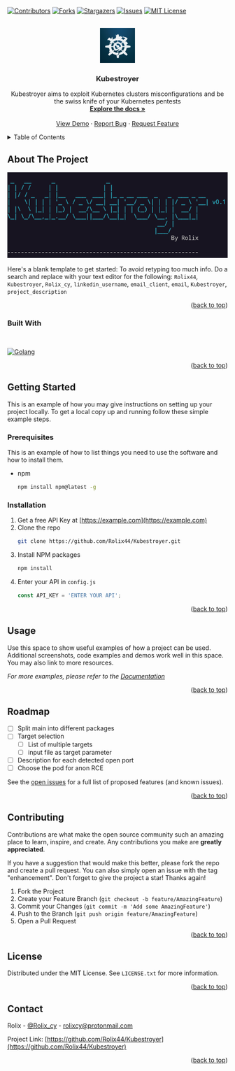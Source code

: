<!-- Improved compatibility of back to top link: See: https://github.com/othneildrew/Best-README-Template/pull/73 -->
<a name="readme-top"></a>
<!--
*** Thanks for checking out the Best-README-Template. If you have a suggestion
*** that would make this better, please fork the repo and create a pull request
*** or simply open an issue with the tag "enhancement".
*** Don't forget to give the project a star!
*** Thanks again! Now go create something AMAZING! :D
-->



<!-- PROJECT SHIELDS -->
<!--
*** I'm using markdown "reference style" links for readability.
*** Reference links are enclosed in brackets [ ] instead of parentheses ( ).
*** See the bottom of this document for the declaration of the reference variables
*** for contributors-url, forks-url, etc. This is an optional, concise syntax you may use.
*** https://www.markdownguide.org/basic-syntax/#reference-style-links
-->
[![Contributors][contributors-shield]][contributors-url]
[![Forks][forks-shield]][forks-url]
[![Stargazers][stars-shield]][stars-url]
[![Issues][issues-shield]][issues-url]
[![MIT License][license-shield]][license-url]



<!-- PROJECT LOGO -->
<br />
<div align="center">
  <a href="https://github.com/Rolix44/Kubestroyer">
    <img src="images/logo.png" alt="Logo" width="80" height="80">
  </a>

<h3 align="center">Kubestroyer</h3>

  <p align="center">
    Kubestroyer aims to exploit Kubernetes clusters misconfigurations and be the swiss knife of your Kubernetes pentests
    <br />
    <a href="https://github.com/Rolix44/Kubestroyer"><strong>Explore the docs »</strong></a>
    <br />
    <br />
    <a href="https://github.com/Rolix44/Kubestroyer">View Demo</a>
    ·
    <a href="https://github.com/Rolix44/Kubestroyer/issues">Report Bug</a>
    ·
    <a href="https://github.com/Rolix44/Kubestroyer/issues">Request Feature</a>
  </p>
</div>



<!-- TABLE OF CONTENTS -->
<details>
  <summary>Table of Contents</summary>
  <ol>
    <li>
      <a href="#about-the-project">About The Project</a>
      <ul>
        <li><a href="#built-with">Built With</a></li>
      </ul>
    </li>
    <li>
      <a href="#getting-started">Getting Started</a>
      <ul>
        <li><a href="#prerequisites">Prerequisites</a></li>
        <li><a href="#installation">Installation</a></li>
      </ul>
    </li>
    <li><a href="#usage">Usage</a></li>
    <li><a href="#roadmap">Roadmap</a></li>
    <li><a href="#contributing">Contributing</a></li>
    <li><a href="#license">License</a></li>
    <li><a href="#contact">Contact</a></li>
    <li><a href="#acknowledgments">Acknowledgments</a></li>
  </ol>
</details>



<!-- ABOUT THE PROJECT -->
## About The Project

[![Product Name Screen Shot][product-screenshot]]()

Here's a blank template to get started: To avoid retyping too much info. Do a search and replace with your text editor for the following: `Rolix44`, `Kubestroyer`, `Rolix_cy`, `linkedin_username`, `email_client`, `email`, `Kubestroyer`, `project_description`

<p align="right">(<a href="#readme-top">back to top</a>)</p>



### Built With
<br>

[![Golang][Golang]][Golang-url]

<p align="right">(<a href="#readme-top">back to top</a>)</p>



<!-- GETTING STARTED -->
## Getting Started

This is an example of how you may give instructions on setting up your project locally.
To get a local copy up and running follow these simple example steps.

### Prerequisites

This is an example of how to list things you need to use the software and how to install them.
* npm
  ```sh
  npm install npm@latest -g
  ```

### Installation

1. Get a free API Key at [https://example.com](https://example.com)
2. Clone the repo
   ```sh
   git clone https://github.com/Rolix44/Kubestroyer.git
   ```
3. Install NPM packages
   ```sh
   npm install
   ```
4. Enter your API in `config.js`
   ```js
   const API_KEY = 'ENTER YOUR API';
   ```

<p align="right">(<a href="#readme-top">back to top</a>)</p>



<!-- USAGE EXAMPLES -->
## Usage

Use this space to show useful examples of how a project can be used. Additional screenshots, code examples and demos work well in this space. You may also link to more resources.

_For more examples, please refer to the [Documentation](https://example.com)_

<p align="right">(<a href="#readme-top">back to top</a>)</p>



<!-- ROADMAP -->
## Roadmap

- [ ] Split main into different packages
- [ ] Target selection
    - [ ] List of multiple targets
    - [ ] input file as target parameter
- [ ] Description for each detected open port
- [ ] Choose the pod for anon RCE 

See the [open issues](https://github.com/Rolix44/Kubestroyer/issues) for a full list of proposed features (and known issues).

<p align="right">(<a href="#readme-top">back to top</a>)</p>



<!-- CONTRIBUTING -->
## Contributing

Contributions are what make the open source community such an amazing place to learn, inspire, and create. Any contributions you make are **greatly appreciated**.

If you have a suggestion that would make this better, please fork the repo and create a pull request. You can also simply open an issue with the tag "enhancement".
Don't forget to give the project a star! Thanks again!

1. Fork the Project
2. Create your Feature Branch (`git checkout -b feature/AmazingFeature`)
3. Commit your Changes (`git commit -m 'Add some AmazingFeature'`)
4. Push to the Branch (`git push origin feature/AmazingFeature`)
5. Open a Pull Request

<p align="right">(<a href="#readme-top">back to top</a>)</p>



<!-- LICENSE -->
## License

Distributed under the MIT License. See `LICENSE.txt` for more information.

<p align="right">(<a href="#readme-top">back to top</a>)</p>



<!-- CONTACT -->
## Contact

Rolix - [@Rolix_cy](https://twitter.com/Rolix_cy) - rolixcy@protonmail.com

Project Link: [https://github.com/Rolix44/Kubestroyer](https://github.com/Rolix44/Kubestroyer)

<p align="right">(<a href="#readme-top">back to top</a>)</p>




<!-- MARKDOWN LINKS & IMAGES -->
<!-- https://www.markdownguide.org/basic-syntax/#reference-style-links -->
[contributors-shield]: https://img.shields.io/github/contributors/Rolix44/Kubestroyer.svg?style=for-the-badge
[contributors-url]: https://github.com/Rolix44/Kubestroyer/graphs/contributors
[forks-shield]: https://img.shields.io/github/forks/Rolix44/Kubestroyer.svg?style=for-the-badge
[forks-url]: https://github.com/Rolix44/Kubestroyer/network/members
[stars-shield]: https://img.shields.io/github/stars/Rolix44/Kubestroyer.svg?style=for-the-badge
[stars-url]: https://github.com/Rolix44/Kubestroyer/stargazers
[issues-shield]: https://img.shields.io/github/issues/Rolix44/Kubestroyer.svg?style=for-the-badge
[issues-url]: https://github.com/Rolix44/Kubestroyer/issues
[license-shield]: https://img.shields.io/github/license/Rolix44/Kubestroyer.svg?style=for-the-badge
[license-url]: https://github.com/Rolix44/Kubestroyer/blob/master/LICENSE.txt
[linkedin-shield]: https://img.shields.io/badge/-LinkedIn-black.svg?style=for-the-badge&logo=linkedin&colorB=555
[Golang]: https://img.shields.io/badge/Golang-0769AD?style=for-the-badge&logo=Go&logoColor=white
[Golang-url]: https://go.dev/
[product-screenshot]: ./images/project-name.png